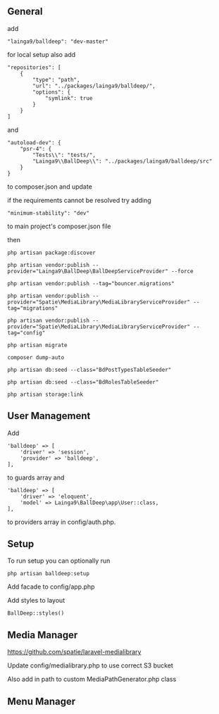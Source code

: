 ## General

add

`"lainga9/balldeep": "dev-master"`

for local setup also add

```
"repositories": [
    {
        "type": "path",
        "url": "../packages/lainga9/balldeep/",
        "options": {
            "symlink": true
        }
    }
]
```

and

```
"autoload-dev": {
    "psr-4": {
        "Tests\\": "tests/",
        "Lainga9\\BallDeep\\": "../packages/lainga9/balldeep/src"
    }
}
```

to composer.json and update

if the requirements cannot be resolved try adding

`"minimum-stability": "dev"` 

to main project's composer.json file

then

```
php artisan package:discover

php artisan vendor:publish --provider="Lainga9\BallDeep\BallDeepServiceProvider" --force

php artisan vendor:publish --tag="bouncer.migrations"

php artisan vendor:publish --provider="Spatie\MediaLibrary\MediaLibraryServiceProvider" --tag="migrations"

php artisan vendor:publish --provider="Spatie\MediaLibrary\MediaLibraryServiceProvider" --tag="config"

php artisan migrate

composer dump-auto

php artisan db:seed --class="BdPostTypesTableSeeder"

php artisan db:seed --class="BdRolesTableSeeder"

php artisan storage:link

```

## User Management

Add

```
'balldeep' => [
    'driver' => 'session',
    'provider' => 'balldeep',
],
```

to guards array and 

```
'balldeep' => [
    'driver' => 'eloquent',
    'model' => Lainga9\BallDeep\app\User::class,
],
```

to providers array in config/auth.php.

## Setup

To run setup you can optionally run

```
php artisan balldeep:setup
```

Add facade to config/app.php

Add styles to layout

`BallDeep::styles()`

## Media Manager

https://github.com/spatie/laravel-medialibrary

Update config/medialibrary.php to use correct S3 bucket

Also add in path to custom MediaPathGenerator.php class


## Menu Manager